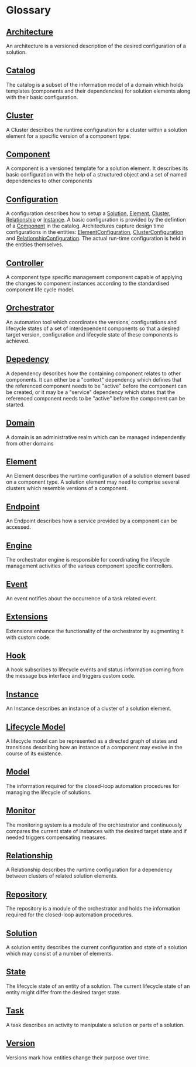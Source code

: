 Glossary
========

## [Architecture](Model-Architectures.md#Architecture)
An architecture is a versioned description of the desired configuration of a
solution.

## [Catalog](Model-Catalog.md)
The catalog is a subset of the information model of a domain which holds templates (components and their dependencies) for solution elements along with their basic configuration.

## [Cluster](Model-Solutions.md#Cluster)
A Cluster describes the runtime configuration for a cluster within a solution element for a specific version of a component type.  

## [Component](Model-Catalog.md#Component)
A component is a versioned template for a solution element. It describes its basic configuration with the help of a structured object and a set of named dependencies to other components

## [Configuration](Concepts-Configuration.md)
A  configuration describes how to setup a [Solution](Model-Solutions.md#Solution), [Element](Model-Solutions.md#Element), [Cluster](Model-Solutions.md#Cluster), [Relationship](Model-Solutions.md#Relationship) or [Instance](Model-Solutions.md#Instance). A basic configuration is provided by the defintion of a [Component](Model-Catalog.md#Component) in the catalog. Architectures capture design time configurations in the entities: [ElementConfiguration](Model-Architectures.md#ElementConfiguration), [ClusterConfiguration](Model-Architectures.md#ClusterConfiguration) and [RelationshipConfiguration](Model-Architectures.md#RelationshipConfiguration). The actual run-time configuration is held in the entities themselves.

## [Controller](Orchestrator-Controller.md)
A component type specific management component capable of applying the changes to component instances according to the standardised component life cycle model.

## [Orchestrator](Orchestrator.md)
An automation tool which coordinates the versions, configurations and lifecycle states of a set of interdependent components so that a desired target version, configuration and lifecycle state of these components is achieved.

## [Depedency](Model-Catalog.md#Dependency)
A  dependency describes how the containing component relates to other components. It can either be a "context" dependency which defines that the referenced component needs to be "active" before the component can be created, or it may be a "service" dependency which states that the referenced component needs to be "active" before the component can be started.

## [Domain](Model.md#domain)
A domain is an administrative realm which can be managed independently from other domains

## [Element](Model-Solutions.md#Element)
An Element describes the runtime configuration of a solution element based on a component type. A solution element may need to comprise several clusters which resemble versions of a component.

## [Endpoint](Concepts-Services.md#Endpoint)
An Endpoint describes how a service provided by a component can be accessed.

## [Engine](Orchestrator-Engine.md)
The orchestrator engine is responsible for coordinating the lifecycle management activities of the various component specific controllers.

## [Event](Model-Automation.md#Event)
An event notifies about the occurrence of a task related event.

## [Extensions](Orchestrator-Extensions.md)
Extensions enhance the functionality of the orchestrator by augmenting it with custom code.

## [Hook](Orchestrator-Extensions.md)
A hook subscribes to lifecycle events and status information coming from the message bus interface and triggers custom code.

## [Instance](Model-Solutions.md#Instance)
An Instance describes an instance of a cluster of a solution element.

## [Lifecycle Model](Concepts-Lifecycle.md)
A lifecycle model can be represented as a directed graph of states and transitions describing how an instance of a component may evolve in the course of its existence.

## [Model](Model.md)
The information required for the closed-loop automation procedures for managing the lifecycle of solutions.

## [Monitor](Orchestrator-Monitor.md)
The monitoring system is a module of the orchtestrator and continuously compares the current state of instances with the desired target state and if needed triggers compensating measures.

## [Relationship](Model-Solutions.md#Relationship)
A Relationship describes the runtime configuration for a dependency between clusters of related solution elements.

## [Repository](Orchestrator-Repository.md)
The repository is a module of the orchestrator and holds the information required for the closed-loop automation procedures.

## [Solution](Model-Solutions.md#Solution)
A solution entity describes the current configuration and state of a solution which may consist of a number of elements.

## [State](Concepts-Lifecycle.md)
The lifecycle state of an entity of a solution. The current lifecycle state of an entity might differ from the desired target state.

## [Task](Model-Automation.md#Task)
A task describes an activity to manipulate a solution or parts of a solution.

## [Version](Concepts-Versions.md)
Versions mark how entities change their purpose over time.
